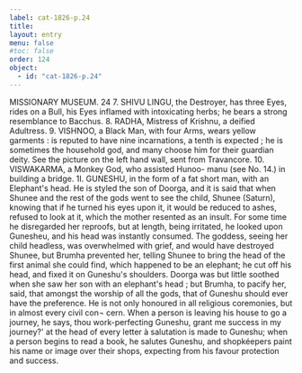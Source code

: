 ```yaml
---
label: cat-1826-p.24
title: 
layout: entry
menu: false
#toc: false
order: 124
object:
  - id: "cat-1826-p.24"
---
```


MISSIONARY MUSEUM.
24
7. SHIVU LINGU, the Destroyer, has three Eyes, rides
on a Bull, his Eyes inflamed with intoxicating herbs;
he bears a strong resemblance to Bacchus.
8. RADHA, Mistress of Krishnu, a deified Adultress.
9. VISHNOO, a Black Man, with four Arms, wears yellow
garments : is reputed to have nine incarnations, a
tenth is expected ; he is sometimes the household god,
and many choose him for their guardian deity.
See the picture on the left hand wall, sent from Travancore.
10. VISWAKARMA, a Monkey God, who assisted Hunoo-
manu (see No. 14.) in building a bridge.
1I. GUNESHU, in the form of a fat short man, with an
Elephant's head.
He is styled the son of Doorga, and it is said that when
Shunee and the rest of the gods went to see the child,
Shunee (Saturn), knowing that if he turned his eyes upon
it, it would be reduced to ashes, refused to look at it,
which the mother resented as an insult. For some time
he disregarded her reproofs, but at length, being irritated,
he looked upon Gunesheu, and his head was instantly
consumed. The goddess, seeing her child headless, was
overwhelmed with grief, and would have destroyed
Shunee, but Brumha prevented her, telling Shunee to
bring the head of the first animal she could find, which
happened to be an elephant; he cut off his head, and
fixed it on Guneshu's shoulders.
Doorga was but little soothed when she saw her son with
an elephant's head ; but Brumha, to pacify her, said, that
amongst the worship of all the gods, that of Guneshu
should ever have the preference. He is not only honoured
in all religious coremonies, but in almost every civil con¬
cern. When a person is leaving his house to go a journey,
he says, thou work-perfecting Guneshu, grant me
success in my journey?' at the head of every letter à
salutation is made to Guneshu; when a person begins to
read a book, he salutes Guneshu, and shopkéepers paint
his name or image over their shops, expecting from his
favour protection and success.
